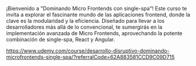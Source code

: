 ¡Bienvenido a "Dominando Micro Frontends con single-spa"! Este curso te invita a explorar el fascinante mundo de las aplicaciones frontend, donde la clave es la modularidad y la eficiencia. Diseñado para llevar a los desarrolladores más allá de lo convencional, te sumergirás en la implementación avanzada de Micro Frontends, aprovechando la potente combinación de single-spa, React y Angular.

https://www.udemy.com/course/desarrollo-disruptivo-dominando-microfrontends-single-spa/?referralCode=62A883581CCD9C09D715
